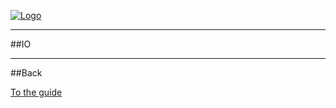 [![Logo]({{{rel_path}}}images/logo.png)]({{{rel_path}}}index.html#guide)

---

##IO


---

##Back

[To the guide]({{{rel_path}}}index.html#guide)

<br/><br/><br/>
<br/><br/><br/>